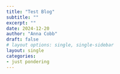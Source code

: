 ```yaml
---
title: "Test Blog"
subtitle: ""
excerpt: ""
date: 2024-12-20
author: "Anna Cobb"
draft: false
# layout options: single, single-sidebar
layout: single
categories:
- just pondering
---
```


